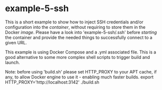 # example-5-ssh
This is a short example to show how to inject SSH credentials and/or configuration into the *container*, without requiring to store them in the Docker *image*.
Please have a look into 'example-5-ssh/.ssh' before *starting* the container and provide the needed things to successfully connect to a given URL.

This example is using Docker Compose and a .yml associated file. This is a good alternative to some more complex shell scripts to trigger build and launch. 

Note: before using 'build.sh' please set HTTP_PROXY to your APT cache, if any, to allow Docker engine to use it - enabling much faster builds.
      export HTTP_PROXY='http://localhost:3142'
      ./build.sh
